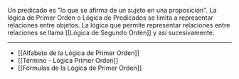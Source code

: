 Un predicado es "lo que se afirma de un sujeto en una proposición".
La lógica de Primer Orden o Lógica de Predicados se limita a representar relaciones entre objetos.
La lógica que permite representar relaciones entre relaciones se llama [[Lógica de Segundo Orden]] y así sucesivamente.
***
- [[Alfabeto de la Lógica de Primer Orden]] 
- [[Término - Lógica Primer Orden]] 
- [[Fórmulas de la Lógica de Primer Orden]] 